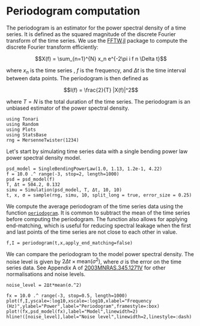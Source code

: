 # Periodogram computation

The periodogram is an estimator for the power spectral density of a time series. It is defined as the squared magnitude of the discrete Fourier transform of the time series. We use the [FFTW.jl](https://github.com/JuliaMath/FFTW.jl) package to compute the discrete Fourier transform efficiently:

```math
X(f) = \sum_{n=1}^{N} x_n e^{-2\pi i f n \Delta t}
```

where $x_n$ is the time series , $f$ is the frequency, and $\Delta t$ is the time interval between data points. The periodogram is then defined as 

```math
I(f) = \frac{2}{T} |X(f)|^2
```

where $T=N$ is the total duration of the time series. The periodogram is an unbiased estimator of the power spectral density.

```@example periodogram
using Tonari
using Random
using Plots
using StatsBase 
rng = MersenneTwister(1234)
```

Let's start by simulating time series data with a single bending power law power spectral density model.
```@example periodogram
psd_model = SingleBendingPowerLaw(1.0, 1.13, 1.2e-1, 4.22)
f = 10.0 .^ range(-3, stop=2, length=1000)
psd = psd_model(f)
T, Δt = 504.2, 0.132
simu = Simulation(psd_model, T, Δt, 10, 10)
t, x, σ = sample(rng, simu, 10, split_long = true, error_size = 0.25)
```

We compute the average periodogram of the time series data using the function [`periodogram`](@ref). It is common to subtract the mean of the time series before computing the periodogram. The function also allows for applying end-matching, which is useful for reducing spectral leakage when the first and last points of the time series are not close to each other in value. 

```@example periodogram
f,I = periodogram(t,x,apply_end_matching=false)
```

We can compare the periodogram to the model power spectral density. The noise level is given by $2\Delta t \times \text{mean}(\sigma^2)$, where $\sigma$ is the error on the time series data. See Appendix A of [2003MNRAS.345.1271V](@cite) for other normalisations and noise levels.

```@example periodogram
noise_level = 2Δt*mean(σ.^2)

fx = 10.0 .^ range(-3, stop=0.5, length=1000)
plot(f,I,yscale=:log10,xscale=:log10,xlabel="Frequency (Hz)",ylabel="Power",label="Periodogram",framestyle=:box)
plot!(fx,psd_model(fx),label="Model",linewidth=2)
hline!([noise_level],label="Noise level",linewidth=2,linestyle=:dash)
```